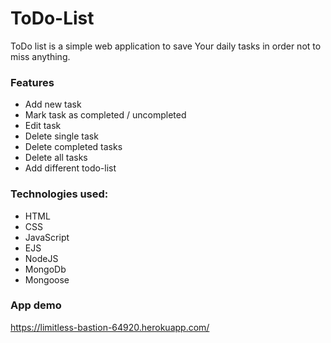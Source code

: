 # ToDo-List

ToDo list is a simple web application to save Your daily tasks in order not to miss anything.

### Features
* Add new task
* Mark task as completed / uncompleted
* Edit task
* Delete single task
* Delete completed tasks
* Delete all tasks
* Add different todo-list

### Technologies used:
* HTML
* CSS
* JavaScript
* EJS
* NodeJS
* MongoDb
* Mongoose

### App demo
https://limitless-bastion-64920.herokuapp.com/

